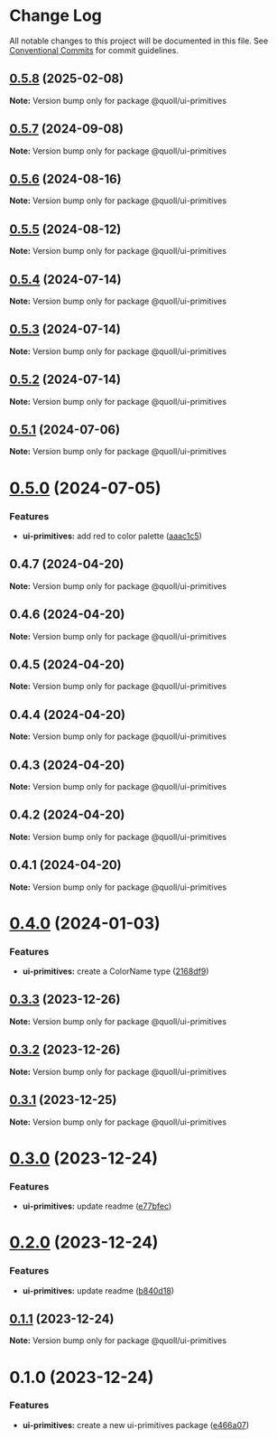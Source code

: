 # Change Log

All notable changes to this project will be documented in this file.
See [Conventional Commits](https://conventionalcommits.org) for commit guidelines.

## [0.5.8](https://github.com/mzogheib/quoll/compare/@quoll/ui-primitives@0.5.7...@quoll/ui-primitives@0.5.8) (2025-02-08)

**Note:** Version bump only for package @quoll/ui-primitives

## [0.5.7](https://github.com/mzogheib/quoll/compare/@quoll/ui-primitives@0.5.6...@quoll/ui-primitives@0.5.7) (2024-09-08)

**Note:** Version bump only for package @quoll/ui-primitives

## [0.5.6](https://github.com/mzogheib/quoll/compare/@quoll/ui-primitives@0.5.5...@quoll/ui-primitives@0.5.6) (2024-08-16)

**Note:** Version bump only for package @quoll/ui-primitives

## [0.5.5](https://github.com/mzogheib/quoll/compare/@quoll/ui-primitives@0.5.4...@quoll/ui-primitives@0.5.5) (2024-08-12)

**Note:** Version bump only for package @quoll/ui-primitives

## [0.5.4](https://github.com/mzogheib/quoll/compare/@quoll/ui-primitives@0.5.3...@quoll/ui-primitives@0.5.4) (2024-07-14)

**Note:** Version bump only for package @quoll/ui-primitives

## [0.5.3](https://github.com/mzogheib/quoll/compare/@quoll/ui-primitives@0.5.2...@quoll/ui-primitives@0.5.3) (2024-07-14)

**Note:** Version bump only for package @quoll/ui-primitives

## [0.5.2](https://github.com/mzogheib/quoll/compare/@quoll/ui-primitives@0.5.1...@quoll/ui-primitives@0.5.2) (2024-07-14)

**Note:** Version bump only for package @quoll/ui-primitives

## [0.5.1](https://github.com/mzogheib/quoll/compare/@quoll/ui-primitives@0.5.0...@quoll/ui-primitives@0.5.1) (2024-07-06)

**Note:** Version bump only for package @quoll/ui-primitives

# [0.5.0](https://github.com/mzogheib/quoll/compare/@quoll/ui-primitives@0.4.7...@quoll/ui-primitives@0.5.0) (2024-07-05)

### Features

- **ui-primitives:** add red to color palette ([aaac1c5](https://github.com/mzogheib/quoll/commit/aaac1c5b86b148d63367c5bff94ae38a248e6c33))

## 0.4.7 (2024-04-20)

**Note:** Version bump only for package @quoll/ui-primitives

## 0.4.6 (2024-04-20)

**Note:** Version bump only for package @quoll/ui-primitives

## 0.4.5 (2024-04-20)

**Note:** Version bump only for package @quoll/ui-primitives

## 0.4.4 (2024-04-20)

**Note:** Version bump only for package @quoll/ui-primitives

## 0.4.3 (2024-04-20)

**Note:** Version bump only for package @quoll/ui-primitives

## 0.4.2 (2024-04-20)

**Note:** Version bump only for package @quoll/ui-primitives

## 0.4.1 (2024-04-20)

**Note:** Version bump only for package @quoll/ui-primitives

# [0.4.0](https://github.com/mzogheib/quoll/compare/@quoll/ui-primitives@0.3.3...@quoll/ui-primitives@0.4.0) (2024-01-03)

### Features

- **ui-primitives:** create a ColorName type ([2168df9](https://github.com/mzogheib/quoll/commit/2168df92b57a5d3a6c3934078915a188fa34e336))

## [0.3.3](https://github.com/mzogheib/quoll/compare/@quoll/ui-primitives@0.3.2...@quoll/ui-primitives@0.3.3) (2023-12-26)

**Note:** Version bump only for package @quoll/ui-primitives

## [0.3.2](https://github.com/mzogheib/quoll/compare/@quoll/ui-primitives@0.3.1...@quoll/ui-primitives@0.3.2) (2023-12-26)

**Note:** Version bump only for package @quoll/ui-primitives

## [0.3.1](https://github.com/mzogheib/quoll/compare/@quoll/ui-primitives@0.3.0...@quoll/ui-primitives@0.3.1) (2023-12-25)

**Note:** Version bump only for package @quoll/ui-primitives

# [0.3.0](https://github.com/mzogheib/quoll/compare/@quoll/ui-primitives@0.2.0...@quoll/ui-primitives@0.3.0) (2023-12-24)

### Features

- **ui-primitives:** update readme ([e77bfec](https://github.com/mzogheib/quoll/commit/e77bfec283d362ca7d299ea70c709ca722842b94))

# [0.2.0](https://github.com/mzogheib/quoll/compare/@quoll/ui-primitives@0.1.1...@quoll/ui-primitives@0.2.0) (2023-12-24)

### Features

- **ui-primitives:** update readme ([b840d18](https://github.com/mzogheib/quoll/commit/b840d184ea1b313a629b9aceba13a4626edaa854))

## [0.1.1](https://github.com/mzogheib/quoll/compare/@quoll/ui-primitives@0.1.0...@quoll/ui-primitives@0.1.1) (2023-12-24)

**Note:** Version bump only for package @quoll/ui-primitives

# 0.1.0 (2023-12-24)

### Features

- **ui-primitives:** create a new ui-primitives package ([e466a07](https://github.com/mzogheib/quoll/commit/e466a07dafa7e3116789ebe3f7fcffb4b2e493e0))

